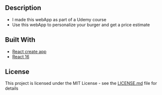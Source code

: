 ## Description
  * I made this webApp as part of a Udemy course
  * Use this webApp to personalize your burger and get a price estimate
  
## Built With
  * [React create app](https://github.com/facebook/create-react-app)
  * [React 16](https://reactjs.org/) 

## License
This project is licensed under the MIT License - see the [LICENSE.md](LICENSE.md) file for details

